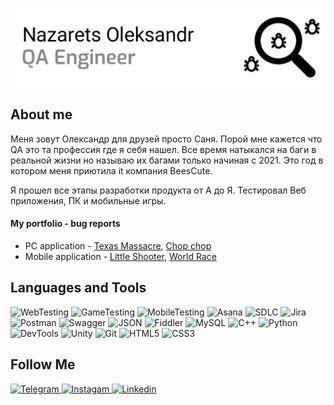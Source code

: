 ![Header](https://github.com/Enginer2/Enginer2/blob/main/assets/%D0%A2%D0%B5%D1%81%D1%82%D1%83%D0%B2%D0%B0%D0%BD%D0%BD%D1%8F.jpg) 

## About me
Меня зовут Олександр для друзей просто Саня.
Порой мне кажется что QA это та профессия где я себя нашел. Все время натыкался на баги в реальной жизни но называю их багами только начиная с 2021. Это год в котором меня приютила it компания BeesCute.

Я прошел все этапы разработки продукта от А до Я. Тестировал Веб приложения, ПК и мобильные игры.

#### My portfolio - bug reports  
- PC application - [Texas Massacre](https://github.com/Enginer2/Texas_Massacre_Shooter_Game/tree/main/Bug_Reports), [Chop chop](https://github.com/NazaretsOleksandr/Chop_Chop_Game/tree/main/Bug_Reports)
- Mobile application - [Little Shooter](https://github.com/NazaretsOleksandr/Little_Shooter_Game/tree/main/Bug_Reports), [World Race](https://github.com/NazaretsOleksandr/World_Race_Game/tree/main/Bug_Reports)


## Languages and Tools
![WebTesting](https://img.shields.io/badge/-WebTesting-556AC1?style=for-the-badge&logo=WebTesting&logoColor=556AC1)
![GameTesting](https://img.shields.io/badge/-GameTesting-FAB000?style=for-the-badge&logo=GameTesting&logoColor=FAB000)
![MobileTesting](https://img.shields.io/badge/-MobileTesting-4592C1?style=for-the-badge&logo=MobileTesting&logoColor=4592C1)
![Asana](https://img.shields.io/badge/-Asana-363639?style=for-the-badge&logo=Asana&logoColor=F06A6A)
![SDLC](https://img.shields.io/badge/-SDLC-A4BEF1?style=for-the-badge&logo=SDLC&logoColor=A4BEF1)
![Jira](https://img.shields.io/badge/-Jira-629FF6?style=for-the-badge&logo=Jira&logoColor=166BE0)
![Postman](https://img.shields.io/badge/-Postman-D7D0AD?style=for-the-badge&logo=Postman&logoColor=FB7C29)
![Swagger](https://img.shields.io/badge/-Swagger-173648?style=for-the-badge&logo=Swagger&logoColor=8BB600)
![JSON](https://img.shields.io/badge/-JSON-B2B2B2?style=for-the-badge&logo=JSON&logoColor=393939)
![Fiddler](https://img.shields.io/badge/-Fiddler-2B6D05?style=for-the-badge&logo=Fiddler&logoColor=2B6D05)
![MySQL](https://img.shields.io/badge/-MySQL-5181A2?style=for-the-badge&logo=MySQL&logoColor=00337E)
![C++](https://img.shields.io/badge/-C++-659AD2?style=for-the-badge&logo=C%2b%2b&logoColor=004482)
![Python](https://img.shields.io/badge/-Python-254A6B?style=for-the-badge&logo=Python&logoColor=FFE56A)
![DevTools](https://img.shields.io/badge/-DevTools-266EE4?style=for-the-badge&logo=DevTools&logoColor=266EE4)
![Unity](https://img.shields.io/badge/-Unity-757879?style=for-the-badge&logo=Unity&logoColor=000000)
![Git](https://img.shields.io/badge/-Git-181617?style=for-the-badge&logo=Git&logoColor=F0F0F0)
![HTML5](https://img.shields.io/badge/-HTML5-3A3B3D?style=for-the-badge&logo=HTML5&logoColor=64C18)
![CSS3](https://img.shields.io/badge/-CSS3-254ADC?style=for-the-badge&logo=CSS3&logoColor=2094EF)




## Follow Me
[ ![Telegram](https://img.shields.io/badge/-Telegram-30A5D8?style=for-the-badge&logo=Telegram&logoColor=F6F9FA) ](https://t.me/Nazarets_Oleksandr)
[ ![Instagam](https://img.shields.io/badge/-Instagram-A601CD?style=for-the-badge&logo=Instagram&logoColor=D6A639) ](https://instagram.com/_nazarets_oleksandr_?igshid=ZDdkNTZiNTM=)
[ ![Linkedin](https://img.shields.io/badge/-Linkedin-0A66C2?style=for-the-badge&logo=Linkedin&logoColor=FFFFFF) ](https://t.me/Nazarets_Oleksandr)

